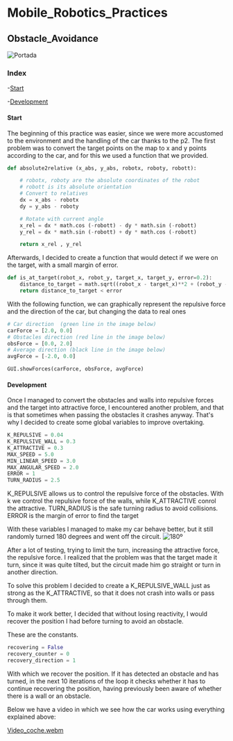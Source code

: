 # Mobile_Robotics_Practices
## Obstacle_Avoidance
![Portada](https://github.com/Ruben249/practicas_robotica_movil/assets/102288264/ce136c98-b72c-49d2-8ba7-882bff1eb5e7)


### Index

-[Start](#start)

-[Development](#development)

#### Start
The beginning of this practice was easier, since we were more accustomed to the environment and the handling of the car thanks to the p2.
The first problem was to convert the target points on the map to x and y points according to the car, and for this we used a function that we provided.
```python
def absolute2relative (x_abs, y_abs, robotx, roboty, robott):

    # robotx, roboty are the absolute coordinates of the robot
    # robott is its absolute orientation
    # Convert to relatives
    dx = x_abs - robotx
    dy = y_abs - roboty

    # Rotate with current angle
    x_rel = dx * math.cos (-robott) - dy * math.sin (-robott)
    y_rel = dx * math.sin (-robott) + dy * math.cos (-robott)

    return x_rel , y_rel
```

Afterwards, I decided to create a function that would detect if we were on the target, with a small margin of error.
```python
def is_at_target(robot_x, robot_y, target_x, target_y, error=0.2):
    distance_to_target = math.sqrt((robot_x - target_x)**2 + (robot_y - target_y)**2)
    return distance_to_target < error
```

With the following function, we can graphically represent the repulsive force and the direction of the car, but changing the data to real ones
```python
# Car direction  (green line in the image below)
carForce = [2.0, 0.0]
# Obstacles direction (red line in the image below)
obsForce = [0.0, 2.0]
# Average direction (black line in the image below)
avgForce = [-2.0, 0.0]

GUI.showForces(carForce, obsForce, avgForce)
```
#### Development
Once I managed to convert the obstacles and walls into repulsive forces and the target into attractive force, I encountered another problem, and that is that sometimes when passing the obstacles it crashes anyway. That's why I decided to create some global variables to improve overtaking.

```python
K_REPULSIVE = 0.04
K_REPULSIVE_WALL = 0.3
K_ATTRACTIVE = 0.3
MAX_SPEED = 5.0 
MIN_LINEAR_SPEED = 3.0
MAX_ANGULAR_SPEED = 2.0
ERROR = 1
TURN_RADIUS = 2.5

```
K_REPULSIVE allows us to control the repulsive force of the obstacles. With k we control the repulsive force of the walls, while K_ATTRACTIVE conrol the attractive. TURN_RADIUS is the safe turning radius to avoid collisions. ERROR is the margin of error to find the target

With these variables I managed to make my car behave better, but it still randomly turned 180 degrees and went off the circuit.
![180º](https://github.com/Ruben249/practicas_robotica_movil/assets/102288264/7f0364a9-0264-4246-bcca-22ae4bc036d1)

After a lot of testing, trying to limit the turn, increasing the attractive force, the repulsive force. I realized that the problem was that the target made it turn, since it was quite tilted, but the circuit made him go straight or turn in another direction. 

To solve this problem I decided to create a K_REPULSIVE_WALL just as strong as the K_ATTRACTIVE, so that it does not crash into walls or pass through them.

To make it work better, I decided that without losing reactivity, I would recover the position I had before turning to avoid an obstacle.

These are the constants. 
```python
recovering = False
recovery_counter = 0
recovery_direction = 1 
```
With which we recover the position. If it has detected an obstacle and has turned, in the next 10 iterations of the loop it checks whether it has to continue recovering the position, having previously been aware of whether there is a wall or an obstacle.

Below we have a video in which we see how the car works using everything explained above:

[Video_coche.webm](https://github.com/Ruben249/practicas_robotica_movil/assets/102288264/722e853e-570b-4ddb-8260-4dfe380adec4)
